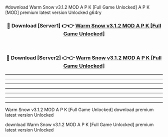 #download Warm Snow v3.1.2 MOD A P K [Full Game Unlocked]  A P K [MOD] premium latest version Unlocked g64ry 



<div align="center">
<h3>🔴 Download [Server1] 👉👉 <a href="https://apkdownload2.web.app/">Warm Snow v3.1.2 MOD A P K [Full Game Unlocked] </a></h3><br>

<h3>🔴 Download [Server2] 👉👉 <a href="https://apkdownload2.web.app/">Warm Snow v3.1.2 MOD A P K [Full Game Unlocked] </a></h3>
</div>





----------------------------------------------------------

----------------------------------------------------------

----------------------------------------------------------

----------------------------------------------------------

----------------------------------------------------------

----------------------------------------------------------

----------------------------------------------------------

Warm Snow v3.1.2 MOD A P K [Full Game Unlocked]  download premium latest version Unlocked

download Warm Snow v3.1.2 MOD A P K [Full Game Unlocked]  premium latest version Unlocked
